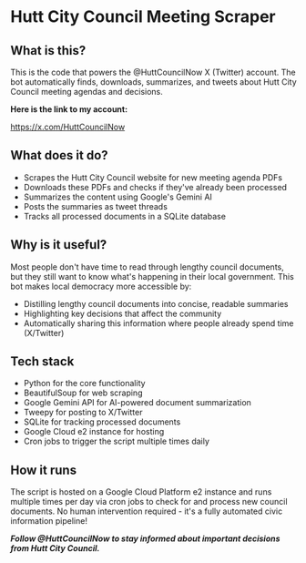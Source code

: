 # Hutt City Council Meeting Scraper

## What is this?

This is the code that powers the @HuttCouncilNow X (Twitter) account. The bot automatically finds, downloads, summarizes, and tweets about Hutt City Council meeting agendas and decisions.

**Here is the link to my account:**

https://x.com/HuttCouncilNow

## What does it do?

- Scrapes the Hutt City Council website for new meeting agenda PDFs
- Downloads these PDFs and checks if they've already been processed
- Summarizes the content using Google's Gemini AI
- Posts the summaries as tweet threads
- Tracks all processed documents in a SQLite database

## Why is it useful?

Most people don't have time to read through lengthy council documents, but they still want to know what's happening in their local government. This bot makes local democracy more accessible by:

- Distilling lengthy council documents into concise, readable summaries
- Highlighting key decisions that affect the community
- Automatically sharing this information where people already spend time (X/Twitter)

## Tech stack

- Python for the core functionality
- BeautifulSoup for web scraping
- Google Gemini API for AI-powered document summarization
- Tweepy for posting to X/Twitter
- SQLite for tracking processed documents
- Google Cloud e2 instance for hosting
- Cron jobs to trigger the script multiple times daily

## How it runs
The script is hosted on a Google Cloud Platform e2 instance and runs multiple times per day via cron jobs to check for and process new council documents.
No human intervention required - it's a fully automated civic information pipeline!

***Follow @HuttCouncilNow to stay informed about important decisions from Hutt City Council.***
